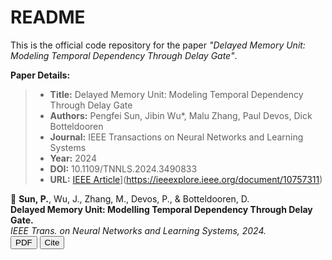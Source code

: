 
# README

This is the official code repository for the paper *"Delayed Memory Unit: Modeling Temporal Dependency Through Delay Gate"*.

**Paper Details:**

> - **Title:** Delayed Memory Unit: Modeling Temporal Dependency Through Delay Gate
> - **Authors:** Pengfei Sun, Jibin Wu*, Malu Zhang, Paul Devos, Dick Botteldooren
> - **Journal:** IEEE Transactions on Neural Networks and Learning Systems
> - **Year:** 2024
> - **DOI:** 10.1109/TNNLS.2024.3490833
> - **URL:** [IEEE Article](https://ieeexplore.ieee.org/document/10757311)](https://ieeexplore.ieee.org/document/10757311)
<!-- 1. Delayed Memory Unit (TNNLS 2024) -->
📄 <strong>Sun, P.</strong>, Wu, J., Zhang, M., Devos, P., &amp; Botteldooren, D.  
<strong>Delayed Memory Unit: Modelling Temporal Dependency Through Delay Gate.</strong>  
<em>IEEE Trans. on Neural Networks and Learning Systems, 2024.</em>  
<a href="https://arxiv.org/abs/2310.14982" target="_blank"><button>PDF</button></a>
<button onclick="showBibtex('bib8')">Cite</button>
<div id="bib8" style="display:none; position:fixed; top:20%; left:50%; transform:translateX(-50%); background:#fff; border:1px solid #ccc; padding:1em; z-index:100; max-width:600px;">
  <pre id="txt8" style="white-space:pre-wrap;">
@article{sun2024delayed,
  title={Delayed memory unit: modeling temporal dependency through delay gate},
  author={Sun, Pengfei and Wu, Jibin and Zhang, Malu and Devos, Paul and Botteldooren, Dick},
  journal={IEEE Transactions on Neural Networks and Learning Systems},
  year={2024},
  publisher={IEEE}
}


 
## Abstract
Recurrent Neural Networks (RNNs) are widely recognized for their proficiency in modeling temporal dependencies,
making them highly prevalent in sequential data processing
applications. Nevertheless, vanilla RNNs are confronted with
the well-known issue of gradient vanishing and exploding,
posing a significant challenge for learning and establishing
long-range dependencies. Additionally, gated RNNs tend to be
over-parameterized, resulting in poor computational efficiency
and network generalization. To address these challenges, this
paper proposes a novel Delayed Memory Unit (DMU). The
DMU incorporates a delay line structure along with delay gates
into vanilla RNN, thereby enhancing temporal interaction and
facilitating temporal credit assignment. Specifically, the DMU
is designed to directly distribute the input information to the
optimal time instant in the future, rather than aggregating and
redistributing it over time through intricate network dynamics.
Our proposed DMU demonstrates superior temporal modeling
capabilities across a broad range of sequential modeling tasks,
utilizing considerably fewer parameters than other state-of-the-art
gated RNN models in applications such as speech recognition,
radar gesture recognition, ECG waveform segmentation, and
permuted sequential image classification.



## Installation
**How to run:**
To use the DMU in your training framework, simply instantiate and apply it as follows:
# input_dim: number of input features (e.g., 256)
# delay_dim: delay-line length n (e.g., 20)
output = DMU(input_dim=256, delay_dim=20)(x)
Ensure that your input tensor x has shape (batch_size, time_steps, input_dim).


